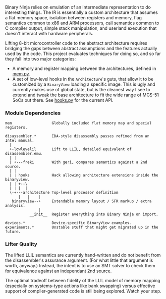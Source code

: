 Binary Ninja relies on emulation of an intermediate representation to do interesting things. The IR is essentially a custom architecture that assumes a flat memory space, isolation between registers and memory, flag semantics common to x86 and ARM processors, call semantics common to C compiler output, simple stack manipulation, and userland execution that doesn't interact with hardware peripherals. 

Lifting 8-bit microcontroller code to the abstract architecture requires bridging the gaps between abstract assumptions and the features actually used by the code. This project evaluates techniques for doing so, and so far they fall into two major categories:

- A memory and register mapping between the architectures, defined in [mem.py](mem.py).
- A set of low-level hooks in the `Architecture`'s guts, that allow it to be customized by a `BinaryView` loading a specific image. This is ugly and currently makes use of global state, but is the cleanest way I see to extend and tweak the base architecture to fit the wide range of MCS-51 SoCs out there. See [hooks.py](hooks.py) for the current API.

### Module Dependencies

```
mem                  Globally included flat memory map and special registers.

disassembler.*       IDA-style disassembly passes refined from an Intel manual.
  |
  +-lowlevelil       Lift to LLIL, detailed equivalent of disassembler.emu.
  | |        
  | +---freki        With geri, compares semantics against a 2nd source.
  | |  
  | | hooks          Hack allowing architecture extensions inside the binaryview.
  | | +--\
  | | |  |     
  \-+---architecture Top-level processor definition
      |   |    |
   binaryview--+     Extendable memory layout / SFR markup / extra analysis.
               |
           __init__  Register everything into Binary Ninja on import.

devices.*            Device-specific BinaryView examples.
experiments.*        Unstable stuff that might get migrated up in the future.
```

### Lifter Quality

The lifted LLIL semantics are currently hand-written and do not benefit from
the disassembler's assurance argument. (For what little that argument is worth,
anyway.) Instead, the intent is to use an SMT solver to check them for
equivalence against an independant 2nd source.

The optimal tradeoff between fidelity of the LLIL model of memory mapping
(especially on systems-type actions like bank swapping) versus effective
support of compiler-generated code is still being explored. Watch your step.

